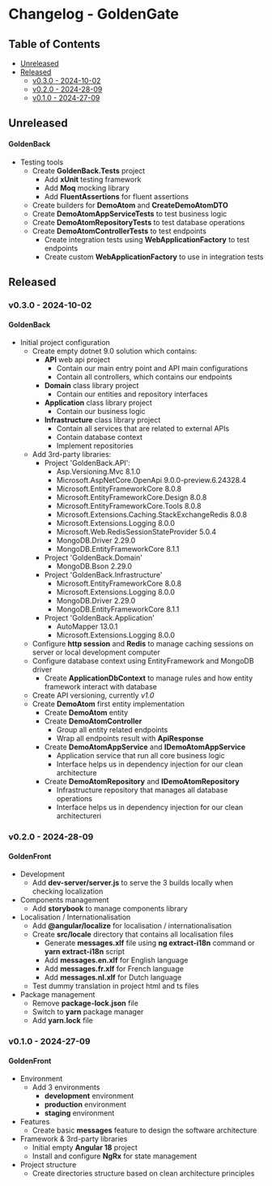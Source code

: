 # Changelog - GoldenGate


## Table of Contents

- [Unreleased](#unreleased)
- [Released](#released)
  - [v0.3.0 - 2024-10-02](#v030---2024-10-02)
  - [v0.2.0 - 2024-28-09](#v020---2024-28-09)
  - [v0.1.0 - 2024-27-09](#v010---2024-27-09)

## Unreleased

#### GoldenBack

- Testing tools
  - Create **GoldenBack.Tests** project
    - Add **xUnit** testing framework
    - Add **Moq** mocking library
    - Add **FluentAssertions** for fluent assertions
  - Create builders for **DemoAtom** and **CreateDemoAtomDTO** 
  - Create **DemoAtomAppServiceTests** to test business logic
  - Create **DemoAtomRepositoryTests** to test database operations
  - Create **DemoAtomControllerTests** to test endpoints
    - Create integration tests using **WebApplicationFactory** to test endpoints
    - Create custom **WebApplicationFactory** to use in integration tests


## Released

### v0.3.0 - 2024-10-02

#### GoldenBack
- Initial project configuration
  - Create empty dotnet 9.0 solution which contains:
    - **API** web api project
      - Contain our main entry point and API main configurations
      - Contain all controllers, which contains our endpoints
    - **Domain** class library project
      - Contain our entities and repository interfaces
    - **Application** class library project
      - Contain our business logic
    - **Infrastructure** class library project
      - Contain all services that are related to external APIs
      - Contain database context
      - Implement repositories
  - Add 3rd-party libraries:
    - Project 'GoldenBack.API':
      - Asp.Versioning.Mvc                                   8.1.0
      - Microsoft.AspNetCore.OpenApi                         9.0.0-preview.6.24328.4
      - Microsoft.EntityFrameworkCore                        8.0.8
      - Microsoft.EntityFrameworkCore.Design                 8.0.8
      - Microsoft.EntityFrameworkCore.Tools                  8.0.8
      - Microsoft.Extensions.Caching.StackExchangeRedis      8.0.8
      - Microsoft.Extensions.Logging                         8.0.0
      - Microsoft.Web.RedisSessionStateProvider              5.0.4
      - MongoDB.Driver                                       2.29.0
      - MongoDB.EntityFrameworkCore                          8.1.1
    - Project 'GoldenBack.Domain'
      - MongoDB.Bson         2.29.0
    - Project 'GoldenBack.Infrastructure'
      - Microsoft.EntityFrameworkCore      8.0.8
      - Microsoft.Extensions.Logging       8.0.0
      - MongoDB.Driver                     2.29.0
      - MongoDB.EntityFrameworkCore        8.1.1
    - Project 'GoldenBack.Application'
      - AutoMapper                        13.0.1
      - Microsoft.Extensions.Logging      8.0.0
  - Configure **http session** and **Redis** to manage caching sessions on server or local development computer
  - Configure database context using EntityFramework and MongoDB driver
    - Create **ApplicationDbContext** to manage rules and how entity framework interact with database
  - Create API versioning, currently *v1.0*
  - Create **DemoAtom** first entity implementation
    - Create **DemoAtom** entity
    - Create **DemoAtomController**
      - Group all entity related endpoints
      - Wrap all endpoints result with **ApiResponse**
    - Create **DemoAtomAppService** and **IDemoAtomAppService**
      - Application service that run all core business logic
      - Interface helps us in dependency injection for our clean architecture
    - Create **DemoAtomRepository** and **IDemoAtomRepository**
      - Infrastructure repository that manages all database operations
      - Interface helps us in dependency injection for our clean architectureri

### v0.2.0 - 2024-28-09

#### GoldenFront
- Development
  - Add **dev-server/server.js** to serve the 3 builds locally when checking localization
- Components management
  - Add **storybook** to manage components library
- Localisation / Internationalisation
  - Add **@angular/localize** for localisation / internationalisation
  - Create **src/locale** directory that contains all localisation files
    - Generate **messages.xlf** file using **ng extract-i18n** command or **yarn extract-i18n** script
    - Add **messages.en.xlf** for English language
    - Add **messages.fr.xlf** for French language
    - Add **messages.nl.xlf** for Dutch language
  - Test dummy translation in project html and ts files
- Package management
  - Remove **package-lock.json** file
  - Switch to **yarn** package manager
  - Add **yarn.lock** file

### v0.1.0 - 2024-27-09

#### GoldenFront
- Environment
  - Add 3 environments
    - **development** environment
    - **production** environment
    - **staging** environment
- Features
  - Create basic **messages** feature to design the software architecture
- Framework & 3rd-party libraries
  - Initial empty **Angular 18** project
  - Install and configure **NgRx** for state management
- Project structure
  - Create directories structure based on clean architecture principles
